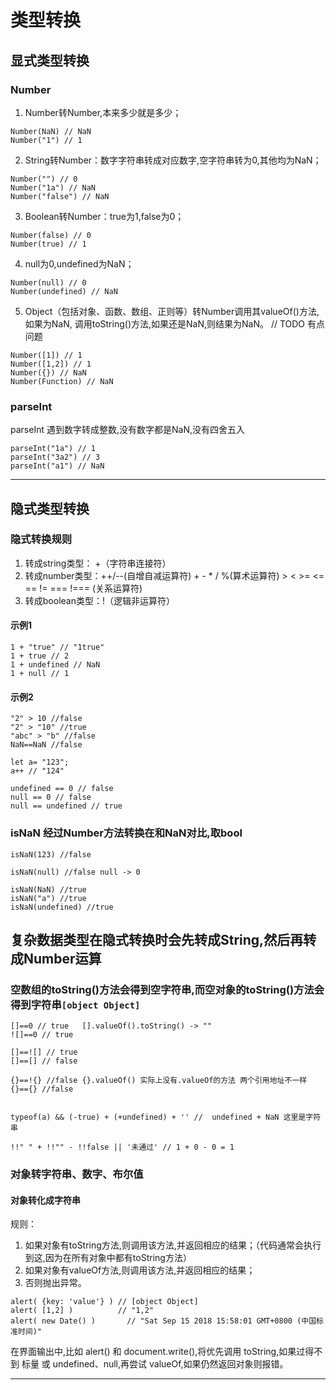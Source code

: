 # 类型转换


## 显式类型转换
### Number

1. Number转Number,本来多少就是多少；
```
Number(NaN) // NaN
Number("1") // 1
```
2. String转Number：数字字符串转成对应数字,空字符串转为0,其他均为NaN；
```
Number("") // 0
Number("1a") // NaN
Number("false") // NaN
```
3. Boolean转Number：true为1,false为0；
```
Number(false) // 0
Number(true) // 1
```
4. null为0,undefined为NaN；
```
Number(null) // 0
Number(undefined) // NaN
```
5. Object（包括对象、函数、数组、正则等）转Number调用其valueOf()方法,如果为NaN,
调用toString()方法,如果还是NaN,则结果为NaN。 // TODO 有点问题
```
Number([1]) // 1
Number([1,2]) // 1
Number({}) // NaN
Number(Function) // NaN
```

### parseInt
parseInt 遇到数字转成整数,没有数字都是NaN,没有四舍五入
```
parseInt("1a") // 1
parseInt("3a2") // 3
parseInt("a1") // NaN 
```

---

## 隐式类型转换

### 隐式转换规则
1. 转成string类型： +（字符串连接符）
2. 转成number类型：++/--(自增自减运算符) + - * / %(算术运算符) > < >= <= == != === !=== (关系运算符)
3. 转成boolean类型：!（逻辑非运算符）

#### 示例1
```
1 + "true" // "1true"
1 + true // 2
1 + undefined // NaN
1 + null // 1
```
#### 示例2
```
"2" > 10 //false
"2" > "10" //true
"abc" > "b" //false
NaN==NaN //false

let a= "123"; 
a++ // "124"

undefined == 0 // false
null == 0 // false
null == undefined // true
```
### isNaN 经过Number方法转换在和NaN对比,取bool
```
isNaN(123) //false

isNaN(null) //false null -> 0

isNaN(NaN) //true
isNaN("a") //true
isNaN(undefined) //true
```
## 复杂数据类型在隐式转换时会先转成String,然后再转成Number运算
### 空数组的toString()方法会得到空字符串,而空对象的toString()方法会得到字符串`[object Object]`
```
[]==0 // true   [].valueOf().toString() -> ""
![]==0 // true

[]==![] // true
[]==[] // false

{}==!{} //false {}.valueOf() 实际上没有.valueOf的方法 两个引用地址不一样
{}=={} //false 


typeof(a) && (-true) + (+undefined) + '' //  undefined + NaN 这里是字符串

!!" " + !!"" - !!false || '未通过' // 1 + 0 - 0 = 1

```

### 对象转字符串、数字、布尔值
#### 对象转化成字符串
规则：
1. 如果对象有toString方法,则调用该方法,并返回相应的结果；（代码通常会执行到这,因为在所有对象中都有toString方法）
2. 如果对象有valueOf方法,则调用该方法,并返回相应的结果；
3. 否则抛出异常。

```
alert( {key: 'value'} ) // [object Object]
alert( [1,2] )          // "1,2"
alert( new Date() )       // "Sat Sep 15 2018 15:58:01 GMT+0800 (中国标准时间)"
```
在界面输出中,比如 alert() 和 document.write(),将优先调用 toString,如果过得不到 标量 或 undefined、null,再尝试 valueOf,如果仍然返回对象则报错。

---